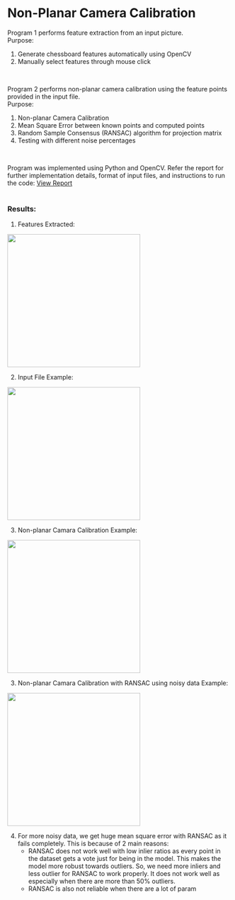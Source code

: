 # Non-Planar Camera Calibration

Program 1 performs feature extraction from an input picture.
<br/>Purpose:
1. Generate chessboard features automatically using OpenCV
2. Manually select features through mouse click
<br/>

Program 2 performs non-planar camera calibration using the feature points provided in the input file.
<br/>Purpose:
1. Non-planar Camera Calibration
2. Mean Square Error between known points and computed points
3. Random Sample Consensus (RANSAC) algorithm for projection matrix
4. Testing with different noise percentages
<br/>

Program was implemented using Python and OpenCV. Refer the report for further implementation details, format of input files, and instructions to run the code:
<a href="https://github.com/chandnii7/CameraCalibration/blob/main/doc/Report_A4_Chandni_Patel.pdf">View Report</a>
<br/><br/>

### Results:
1. Features Extracted:
<img src="https://github.com/chandnii7/CameraCalibration/blob/main/data/out.jpg" height="300" width="300"/>
<br/>

2. Input File Example:
<img src="https://github.com/chandnii7/CameraCalibration/blob/main/data/out1.jpg" height="300" width="300"/>
<br/>

3. Non-planar Camara Calibration Example:
<img src="https://github.com/chandnii7/CameraCalibration/blob/main/data/out2.jpg" height="300" width="300"/>
<br/>

3. Non-planar Camara Calibration with RANSAC using noisy data Example:
<img src="https://github.com/chandnii7/CameraCalibration/blob/main/data/out3.jpg" height="300" width="300"/>
<br/>

4. For more noisy data, we get huge mean square error with RANSAC as it fails completely. This is because of 2 main reasons:
   * RANSAC does not work well with low inlier ratios as every point in the dataset gets a vote just for being in the model. This makes the model more robust towards outliers. So, we need more inliers and less outlier for RANSAC to work properly. It does not work well as especially when there are more than 50% outliers.
   * RANSAC is also not reliable when there are a lot of param



